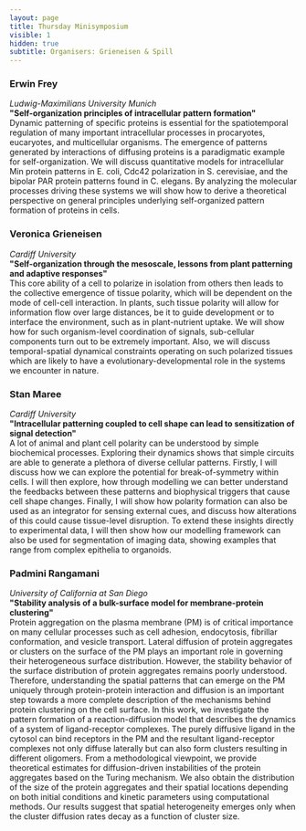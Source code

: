 ```yaml
---
layout: page
title: Thursday Minisymposium
visible: 1
hidden: true
subtitle: Organisers: Grieneisen & Spill
---
```


### Erwin Frey
*Ludwig-Maximilians University Munich*  
**"Self-organization principles of intracellular pattern formation"**  
Dynamic patterning of specific proteins is essential for the spatiotemporal regulation of many important intracellular processes in procaryotes, eucaryotes, and multicellular organisms. The emergence of patterns generated by interactions of diffusing proteins is a paradigmatic example for self-organization. We will discuss quantitative models for intracellular Min protein patterns in E. coli, Cdc42 polarization in S. cerevisiae, and the bipolar PAR protein patterns found in C. elegans. By analyzing the molecular processes driving these systems we will show how to derive a theoretical perspective on general principles underlying self-organized pattern formation of proteins in cells.


### Veronica Grieneisen
*Cardiff University*  
**"Self-organization through the mesoscale, lessons from plant patterning and adaptive responses"**  
This core ability of a cell to polarize in isolation from others then leads to the collective emergence of tissue polarity, which will be dependent on the mode of cell-cell interaction. In plants, such tissue polarity will allow for information flow over large distances, be it to guide development or to interface the environment, such as in plant-nutrient uptake. We will show how for such organism-level coordination of signals, sub-cellular components turn out to be extremely important. Also, we will discuss temporal-spatial dynamical constraints operating on such polarized tissues which are likely to have a evolutionary-developmental role in the systems we encounter in nature.


### Stan Maree
*Cardiff University*  
**"Intracellular patterning coupled to cell shape can lead to sensitization of signal detection"**  
A lot of animal and plant cell polarity can be understood by simple biochemical processes. Exploring their dynamics shows that simple circuits are able to generate a plethora of diverse cellular patterns. Firstly, I will discuss how we can explore the potential for break-of-symmetry within cells. I will then explore, how through modelling we can better understand the feedbacks between these patterns and biophysical triggers that cause cell shape changes. Finally, I will show how polarity formation can also be used as an integrator for sensing external cues, and discuss how alterations of this could cause tissue-level disruption. To extend these insights directly to experimental data, I will then show how our modelling framework can also be used for segmentation of imaging data, showing examples that range from complex epithelia to organoids.


### Padmini Rangamani
*University of California at San Diego*  
**"Stability analysis of a bulk-surface model for membrane-protein clustering"**  
Protein aggregation on the plasma membrane (PM) is of critical importance on many cellular processes such as cell adhesion, endocytosis, fibrillar conformation, and vesicle transport. Lateral diffusion of protein aggregates or clusters on the surface of the PM plays an important role in governing their heterogeneous surface distribution. However, the stability behavior of the surface distribution of protein aggregates remains poorly understood. Therefore, understanding the spatial patterns that can emerge on the PM uniquely through protein-protein interaction and diffusion is an important step towards a more complete description of the mechanisms behind protein clustering on the cell surface. In this work, we investigate the pattern formation of a reaction-diffusion model that describes the dynamics of a system of ligand-receptor complexes. The purely diffusive ligand in the cytosol can bind receptors in the PM and the resultant ligand-receptor complexes not only diffuse laterally but can also form clusters resulting in different oligomers. From a methodological viewpoint, we provide theoretical estimates for diffusion-driven instabilities of the protein aggregates based on the Turing mechanism. We also obtain the distribution of the size of the protein aggregates and their spatial locations depending on both initial conditions and kinetic parameters using computational methods. Our results suggest that spatial heterogeneity emerges only when the cluster diffusion rates decay as a function of cluster size. 

